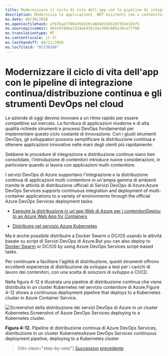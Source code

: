 ```yaml
---
title: Modernizzare il ciclo di vita dell'app con le pipeline di integrazione continua/distribuzione continua e gli strumenti DevOps nel cloud
description: Modernizza le applicazioni .NET esistenti con i contenitori di Azure Cloud e Windows . Modernizza il ciclo di vita della tua app con pipeline CI/CD e strumenti DevOps nel cloud
ms.date: 04/30/2018
ms.openlocfilehash: afb7bae7780a766329ca604d192b2d7353e32bf5
ms.sourcegitcommit: 465547886a1224a5435c3ac349c805e39ce77706
ms.translationtype: MT
ms.contentlocale: it-IT
ms.lasthandoff: 04/21/2020
ms.locfileid: "81739166"
---
```

# <a name="modernize-your-apps-lifecycle-with-cicd-pipelines-and-devops-tools-in-the-cloud"></a>Modernizzare il ciclo di vita dell'app con le pipeline di integrazione continua/distribuzione continua e gli strumenti DevOps nel cloud

Le aziende di oggi devono innovare a un ritmo rapido per essere competitive sul mercato. La fornitura di applicazioni moderne e di alta qualità richiede strumenti e processi DevOps fondamentali per implementare questo ciclo costante di innovazione. Con i giusti strumenti DevOps, gli sviluppatori possono semplificare la distribuzione continua e ottenere applicazioni innovative nelle mani degli utenti più rapidamente.

Sebbene le procedure di integrazione e distribuzione continue siano ben consolidate, l'introduzione di contenitori introduce nuove considerazioni, in particolare quando si lavora con applicazioni multi-contenitore.

I servizi DevOps di Azure supportano l'integrazione e la distribuzione continua di applicazioni multi-contenitore in un'ampia gamma di ambienti tramite le attività di distribuzione ufficiali di Servizi DevOps di Azure:Azure DevOps Services supports continuous integration and deployment of multi-container applications to a variety of environments through the official Azure DevOps Services deployment tasks:

- [Eseguire la distribuzione in un'app Web di Azure per i contenitoriDeploy to an Azure Web App for Containers](https://docs.microsoft.com/azure/devops/pipelines/apps/cd/deploy-docker-webapp?tabs=dotnet-core)

- [Distribuire nel servizio Azure Kubernetes](https://docs.microsoft.com/azure/devops/pipelines/apps/cd/deploy-aks?tabs=dotnet-core)

Ma è anche possibile distribuire a Docker Swarm o DC/OS usando le attività basate su script di Servizi DevOps di Azure.But you can also deploy to [Docker Swarm](https://blog.jcorioland.io/archives/2016/11/29/full-ci-cd-pipeline-to-deploy-multi-containers-application-on-azure-container-service-docker-swarm-using-visual-studio-team-services.html) or DC/OS by using Azure DevOps Services script-based tasks.

Per continuare a facilitare l'agilità di distribuzione, questi strumenti offrono eccellenti esperienze di distribuzione da sviluppo a test per i carichi di lavoro dei contenitori, con una scelta di soluzioni di sviluppo e CI/CD.

Nella figura 4-12 è illustrata una pipeline di distribuzione continua che viene distribuita in un cluster Kubernetes nel servizio contenitore di Azure.Figure 4-12 shows a continuous deployment pipeline that deploys to a Kubernetes cluster in Azure Container Service.

![Screenshot della distribuzione dei servizi DevOps di Azure in un cluster Kubernetes.Screenshot of Azure DevOps Services deploying to a Kubernetes cluster.](./media/life-cycle-ci-cd-pipelines-devops-tools/deploy-mvc-app-container-kubernetes.png)

**Figura 4-12.** Pipeline di distribuzione continua di Azure DevOps Services, distribuzione in un cluster KubernetesAzure DevOps Services continuous deployment pipeline, deploying to a Kubernetes cluster

>[!div class="step-by-step"]
>[Successivo](modernize-your-apps-with-monitoring-and-telemetry.md)
>[precedente](migrate-to-hybrid-cloud-scenarios.md)
